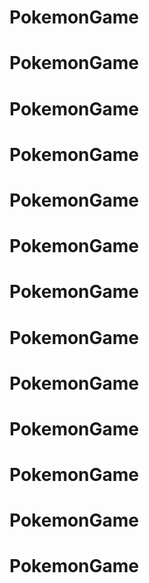 # PokemonGame
# PokemonGame
# PokemonGame
# PokemonGame
# PokemonGame
# PokemonGame
# PokemonGame
# PokemonGame
# PokemonGame
# PokemonGame
# PokemonGame
# PokemonGame
# PokemonGame
